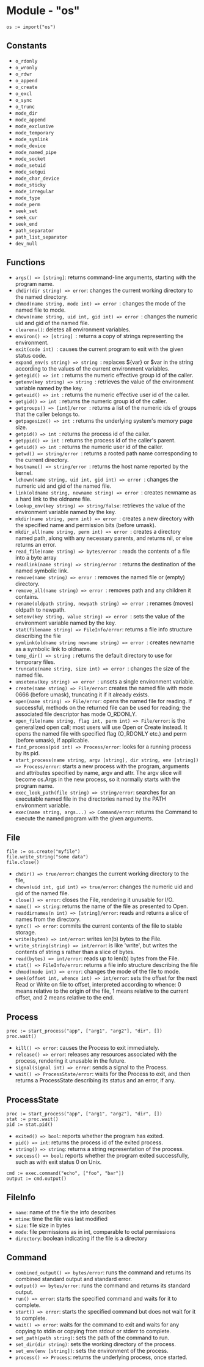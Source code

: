 # Module - "os"

```golang
os := import("os")
```

## Constants

- `o_rdonly`
- `o_wronly`
- `o_rdwr`
- `o_append`
- `o_create`
- `o_excl`
- `o_sync`
- `o_trunc`
- `mode_dir`
- `mode_append`
- `mode_exclusive`
- `mode_temporary`
- `mode_symlink`
- `mode_device`
- `mode_named_pipe`
- `mode_socket`
- `mode_setuid`
- `mode_setgui`
- `mode_char_device`
- `mode_sticky`
- `mode_irregular`
- `mode_type`
- `mode_perm`
- `seek_set`
- `seek_cur`
- `seek_end`
- `path_separator`
- `path_list_separator`
- `dev_null`


## Functions

- `args() => [string]`: returns command-line arguments, starting with the program name.
- `chdir(dir string) => error`: changes the current working directory to the named directory.
- `chmod(name string, mode int) => error `: changes the mode of the named file to mode.
- `chown(name string, uid int, gid int) => error `: changes the numeric uid and gid of the named file.
- `clearenv()`: deletes all environment variables.
- `environ() => [string] `: returns a copy of strings representing the environment.
- `exit(code int) `: causes the current program to exit with the given status code.
- `expand_env(s string) => string `: replaces ${var} or $var in the string according to the values of the current environment variables.
- `getegid() => int `: returns the numeric effective group id of the caller.
- `getenv(key string) => string `: retrieves the value of the environment variable named by the key.
- `geteuid() => int `: returns the numeric effective user id of the caller.
- `getgid() => int `: returns the numeric group id of the caller.
- `getgroups() => [int]/error `: returns a list of the numeric ids of groups that the caller belongs to.
- `getpagesize() => int `: returns the underlying system's memory page size.
- `getpid() => int `: returns the process id of the caller.
- `getppid() => int `: returns the process id of the caller's parent.
- `getuid() => int `: returns the numeric user id of the caller.
- `getwd() => string/error `: returns a rooted path name corresponding to the current directory.
- `hostname() => string/error `: returns the host name reported by the kernel.
- `lchown(name string, uid int, gid int) => error `: changes the numeric uid and gid of the named file.
- `link(oldname string, newname string) => error `: creates newname as a hard link to the oldname file.
- `lookup_env(key string) => string/false`: retrieves the value of the environment variable named by the key.
- `mkdir(name string, perm int) => error `: creates a new directory with the specified name and permission bits (before umask).
- `mkdir_all(name string, perm int) => error `: creates a directory named path, along with any necessary parents, and returns nil, or else returns an error.
- `read_file(name string) => bytes/error `: reads the contents of a file into a byte array
- `readlink(name string) => string/error `: returns the destination of the named symbolic link.
- `remove(name string) => error `: removes the named file or (empty) directory.
- `remove_all(name string) => error `: removes path and any children it contains.
- `rename(oldpath string, newpath string) => error `: renames (moves) oldpath to newpath.
- `setenv(key string, value string) => error `: sets the value of the environment variable named by the key.
- `stat(filename string) => FileInfo/error`: returns a file info structure describing the file
- `symlink(oldname string newname string) => error `: creates newname as a symbolic link to oldname.
- `temp_dir() => string `: returns the default directory to use for temporary files.
- `truncate(name string, size int) => error `: changes the size of the named file.
- `unsetenv(key string) => error `: unsets a single environment variable.
- `create(name string) => File/error`: creates the named file with mode 0666 (before umask), truncating it if it already exists. 
- `open(name string) => File/error`: opens the named file for reading. If successful, methods on the returned file can be used for reading; the associated file descriptor has mode O_RDONLY.
- `open_file(name string, flag int, perm int) => File/error`: is the generalized open call; most users will use Open or Create instead. It opens the named file with specified flag (O_RDONLY etc.) and perm (before umask), if applicable.
- `find_process(pid int) => Process/error`: looks for a running process by its pid.
- `start_process(name string, argv [string], dir string, env [string]) => Process/error`: starts a new process with the program, arguments and attributes specified by name, argv and attr. The argv slice will become os.Args in the new process, so it normally starts with the program name.
- `exec_look_path(file string) => string/error`: searches for an executable named file in the directories named by the PATH environment variable.
- `exec(name string, args...) => Command/error`: returns the Command to execute the named program with the given arguments.


## File

```golang
file := os.create("myfile")
file.write_string("some data")
file.close()
```

- `chdir() => true/error`: changes the current working directory to the file,
- `chown(uid int, gid int) => true/error`: changes the numeric uid and gid of the named file.
- `close() => error`: closes the File, rendering it unusable for I/O.
- `name() => string`: returns the name of the file as presented to Open.
- `readdirnames(n int) => [string]/error`: reads and returns a slice of names from the directory.
- `sync() => error`: commits the current contents of the file to stable storage.
- `write(bytes) => int/error`: writes len(b) bytes to the File.
- `write_string(string) => int/error`: is like 'write', but writes the contents of string s rather than a slice of bytes.
- `read(bytes) => int/error`: reads up to len(b) bytes from the File.
- `stat() => FileInfo/error`: returns a file info structure describing the file
- `chmod(mode int) => error`: changes the mode of the file to mode.
- `seek(offset int, whence int) => int/error`: sets the offset for the next Read or Write on file to offset, interpreted according to whence: 0 means relative to the origin of the file, 1 means relative to the current offset, and 2 means relative to the end.

## Process

```golang
proc := start_process("app", ["arg1", "arg2"], "dir", [])
proc.wait()
```

- `kill() => error`: causes the Process to exit immediately. 
- `release() => error`: releases any resources associated with the process, rendering it unusable in the future.
- `signal(signal int) => error`: sends a signal to the Process.
- `wait() => ProcessState/error`: waits for the Process to exit, and then returns a ProcessState describing its status and an error, if any.

## ProcessState

```golang
proc := start_process("app", ["arg1", "arg2"], "dir", [])
stat := proc.wait()
pid := stat.pid()
```

- `exited() => bool`: reports whether the program has exited.
- `pid() => int`: returns the process id of the exited process.
- `string() => string`: returns a string representation of the process.
- `success() => bool`: reports whether the program exited successfully, such as with exit status 0 on Unix.

```golang
cmd := exec.command("echo", ["foo", "bar"])
output := cmd.output()
```

## FileInfo

- `name`: name of the file the info describes
- `mtime`: time the file was last modified
- `size`: file size in bytes
- `mode`: file permissions as in int, comparable to octal permissions
- `directory`: boolean indicating if the file is a directory

## Command

- `combined_output() => bytes/error`: runs the command and returns its combined standard output and standard error.
- `output() => bytes/error`: runs the command and returns its standard output.
- `run() => error`: starts the specified command and waits for it to complete.
- `start() => error`: starts the specified command but does not wait for it to complete.
- `wait() => error`: waits for the command to exit and waits for any copying to stdin or copying from stdout or stderr to complete.
- `set_path(path string)`: sets the path of the command to run.
- `set_dir(dir string)`: sets the working directory of the process.
- `set_env(env [string])`: sets the environment of the process.
- `process() => Process`: returns the underlying process, once started.